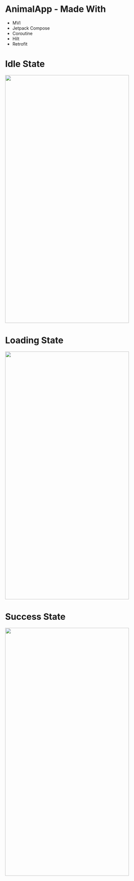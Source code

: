 # AnimalApp - Made With
- MVI
- Jetpack Compose
- Coroutine
- Hilt
- Retrofit
# Idle State     
<img src="https://github.com/sach-shelar/AnimalApp/assets/40835629/1795dd3d-769f-48b5-aefa-dcd900346b53" width="400" height="800">  

# Loading State
<img src="https://github.com/sach-shelar/AnimalApp/assets/40835629/b853885b-2a9e-4a5d-80bd-aa69fd543483" width="400" height="800">

# Success State
<img src="https://github.com/sach-shelar/AnimalApp/assets/40835629/968419cc-2d89-4f63-a027-a5d3f75d8498" width="400" height="800">




